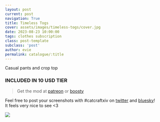 ```yaml
---
layout: post
current: post
navigation: True
title: Timeless Togs
cover: assets/images/timeless-togs/cover.jpg
date: 2023-08-23 10:00:00
tags: clothes subscription
class: post-template
subclass: 'post'
author: evie
permalink: catalogue/:title
---
```


Casual pants and crop top

### INCLUDED IN 10 USD TIER

> Get the mod at [patreon](https://www.patreon.com/posts/timeless-togs-113071717?utm_medium=clipboard_copy&utm_source=copyLink&utm_campaign=postshare_creator&utm_content=join_link) or [boosty](https://boosty.to/miaumori/posts/594d618e-fca3-4752-934e-873801ba0361?share=post_link)

Feel free to post your screenshots with #catcraftxiv on [twitter](https://x.com/hashtag/catcraftxiv?src=hashtag_click) and [bluesky](https://bsky.app/hashtag/catcraftxiv)! It feels very nice to see <3

<img src="/assets/images/{{ page.title | downcase }}/cover.jpg"/>

